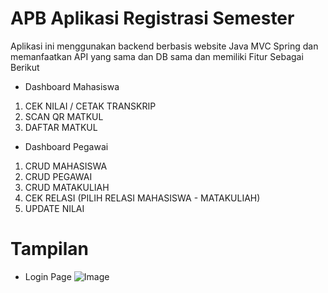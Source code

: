 # APB Aplikasi Registrasi Semester

Aplikasi ini menggunakan backend berbasis website Java MVC Spring dan memanfaatkan API yang sama dan DB sama dan memiliki Fitur Sebagai Berikut
- Dashboard Mahasiswa
1. CEK NILAI / CETAK TRANSKRIP
2. SCAN QR MATKUL
3. DAFTAR MATKUL

- Dashboard Pegawai
1. CRUD MAHASISWA
2. CRUD PEGAWAI
3. CRUD MATAKULIAH
4. CEK RELASI (PILIH RELASI MAHASISWA - MATAKULIAH)
5. UPDATE NILAI
   
# Tampilan
- Login Page
![Image](https://github.com/user-attachments/assets/0682ae47-510f-425c-8d49-1de17dade8f1)
